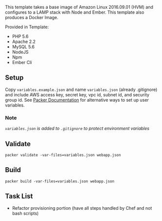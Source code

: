 This template takes a base image of Amazon Linux 2016.09.01 (HVM) and configures to a LAMP stack with Node and Ember. This template also produces a Docker Image.

Provided in Template:
 * PHP 5.6
 * Apache 2.2
 * MySQL 5.6
 * NodeJS
 * Npm
 * Ember Cli

## Setup

 Copy `variables.example.json` and name `variables.json` (already .gitignore) and include AWS access key, secret key, vpc id, subnet id, and security group id. See [Packer Documentation](https://www.packer.io/docs/templates/user-variables.html) for alternative ways to set up user variables.

### Note
_`variables.json` is added to `.gitignore` to protect environment variables_

## Validate
`packer validate -var-files=variables.json webapp.json`

## Build
`packer build -var-files=variables.json webapp.json`

## Task List
- Refactor provisioning portion (have all steps handled by Chef and not bash scripts)
